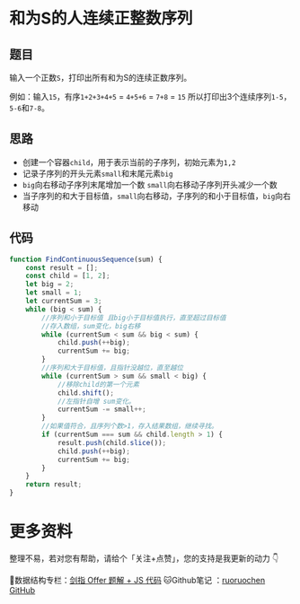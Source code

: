 # 和为S的人连续正整数序列

## 题目

输入一个正数`S`，打印出所有和为S的连续正数序列。

例如：输入`15`，有序`1+2+3+4+5` = `4+5+6` = `7+8` = `15` 所以打印出3个连续序列`1-5`，`5-6`和`7-8`。

## 思路

- 创建一个容器`child`，用于表示当前的子序列，初始元素为`1,2`
- 记录子序列的开头元素`small`和末尾元素`big`
- `big`向右移动子序列末尾增加一个数 `small`向右移动子序列开头减少一个数
- 当子序列的和大于目标值，`small`向右移动，子序列的和小于目标值，`big`向右移动

## 代码

```js
function FindContinuousSequence(sum) {
    const result = [];
    const child = [1, 2];
    let big = 2;
    let small = 1;
    let currentSum = 3;
    while (big < sum) {
        //序列和小于目标值 且big小于目标值执行，直至超过目标值
        //存入数组，sum变化，big右移
        while (currentSum < sum && big < sum) {
            child.push(++big);
            currentSum += big;
        }
        //序列和大于目标值，且指针没越位，直至越位
        while (currentSum > sum && small < big) {
            //移除child的第一个元素
            child.shift();
            //左指针自增 sum变化。
            currentSum -= small++;
        }
        //如果值符合，且序列个数>1，存入结果数组，继续寻找。
        if (currentSum === sum && child.length > 1) {
            result.push(child.slice());
            child.push(++big);
            currentSum += big;
        }
    }
    return result;
}
```

# 更多资料

整理不易，若对您有帮助，请给个「关注+点赞」，您的支持是我更新的动力 👇

📖数据结构专栏：[剑指 Offer 题解 + JS 代码](https://blog.csdn.net/weixin_43786756/category_10716516.html) 
🐱Github笔记 ：[ruoruochen GitHub](https://github.com/ruoruochen/front-end-note)

